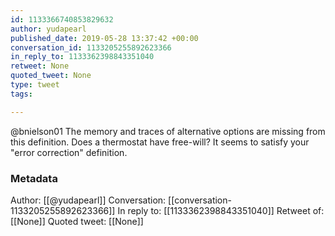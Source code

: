 ```yaml
---
id: 1133366740853829632
author: yudapearl
published_date: 2019-05-28 13:37:42 +00:00
conversation_id: 1133205255892623366
in_reply_to: 1133362398843351040
retweet: None
quoted_tweet: None
type: tweet
tags:

---
```


@bnielson01 The memory and traces of alternative options are missing from this definition.
Does a thermostat have free-will?  It seems to satisfy your "error correction" definition.

### Metadata

Author: [[@yudapearl]]
Conversation: [[conversation-1133205255892623366]]
In reply to: [[1133362398843351040]]
Retweet of: [[None]]
Quoted tweet: [[None]]
